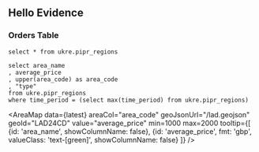 ## Hello Evidence

### Orders Table

```regions
select * from ukre.pipr_regions
```

<DataTable data={regions} />

```latest
select area_name
, average_price
, upper(area_code) as area_code
, "type"
from ukre.pipr_regions
where time_period = (select max(time_period) from ukre.pipr_regions)
```

<AreaMap
  data={latest}
  areaCol="area_code"
  geoJsonUrl="/lad.geojson"
  geoId="LAD24CD"
  value="average_price"
  min=1000
  max=2000
  tooltip={[
    {id: 'area_name', showColumnName: false},
    {id: 'average_price', fmt: 'gbp', valueClass: 'text-[green]', showColumnName: false}
]}
/>
